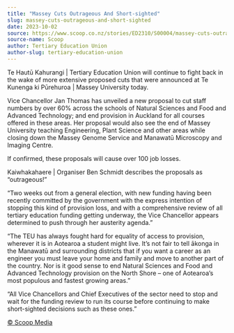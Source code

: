 ```yaml
---
title: "Massey Cuts Outrageous And Short-sighted"
slug: massey-cuts-outrageous-and-short-sighted
date: 2023-10-02
source: https://www.scoop.co.nz/stories/ED2310/S00004/massey-cuts-outrageous-and-short-sighted.htm
source-name: Scoop
author: Tertiary Education Union
author-slug: tertiary-education-union
---
```


<p>Te Hautū Kahurangi | Tertiary Education Union will
continue to fight back in the wake of more extensive
proposed cuts that were announced at Te Kunenga ki
Pūrehuroa | Massey University today.</p>

<p>Vice Chancellor
Jan Thomas has unveiled a new proposal to cut staff numbers
by over 60% across the schools of Natural Sciences and Food
and Advanced Technology; and end provision in Auckland for
all courses offered in these areas. Her proposal would also
see the end of Massey University teaching Engineering, Plant
Science and other areas while closing down the Massey Genome
Service and Manawatū Microscopy and Imaging
Centre.</p>

<p>If confirmed, these proposals will cause over
100 job losses.</p>

<p>Kaiwhakahaere | Organiser Ben Schmidt
describes the proposals as “outrageous!”</p>

<p>“Two
weeks out from a general election, with new funding having
been recently committed by the government with the express
intention of stopping this kind of provision loss, and with
a comprehensive review of all tertiary education funding
getting underway, the Vice Chancellor appears determined to
push through her austerity agenda.”</p>

<p>“The TEU has
always fought hard for equality of access to provision,
wherever it is in Aotearoa a student might live. It’s not
fair to tell ākonga in the Manawatū and surrounding
districts that if you want a career as an engineer you must
leave your home and family and move to another part of the
country. Nor is it good sense to end Natural Sciences and
Food and Advanced Technology provision on the North Shore
– one of Aotearoa’s most populous and fastest growing
areas.”</p>

<p>“All Vice Chancellors and Chief Executives
of the sector need to stop and wait for the funding review
to run its course before continuing to make short-sighted
decisions such as these
ones.”</p><p>
<a href="http://www.scoop.co.nz/about/terms.html" target="_blank"><span>© Scoop Media</span></a>
         </p>